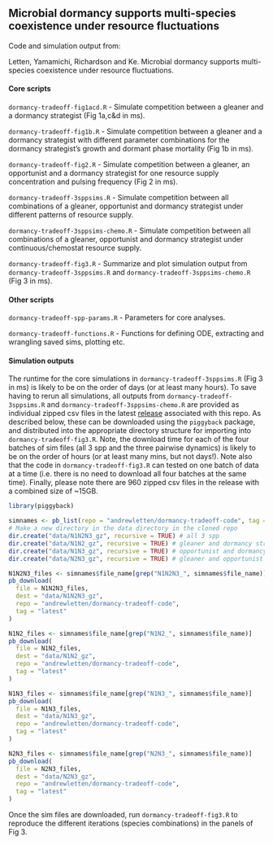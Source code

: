 
<!-- README.md is generated from README.Rmd. Please edit that file -->

## Microbial dormancy supports multi-species coexistence under resource fluctuations

Code and simulation output from:

Letten, Yamamichi, Richardson and Ke. Microbial dormancy supports
multi-species coexistence under resource fluctuations.

#### Core scripts

`dormancy-tradeoff-fig1acd.R` - Simulate competition between a gleaner
and a dormancy strategist (Fig 1a,c&d in ms).

`dormancy-tradeoff-fig1b.R` - Simulate competition between a gleaner and
a dormancy strategist with different parameter combinations for the
dormancy strategist’s growth and dormant phase mortality (Fig 1b in ms).

`dormancy-tradeoff-fig2.R` - Simulate competition between a gleaner, an
opportunist and a dormancy strategist for one resource supply
concentration and pulsing frequency (Fig 2 in ms).

`dormancy-tradeoff-3sppsims.R` - Simulate competition between all
combinations of a gleaner, opportunist and dormancy strategist under
different patterns of resource supply.

`dormancy-tradeoff-3sppsims-chemo.R` - Simulate competition between all
combinations of a gleaner, opportunist and dormancy strategist under
continuous/chemostat resource supply.

`dormancy-tradeoff-fig3.R` - Summarize and plot simulation output from
`dormancy-tradeoff-3sppsims.R` and `dormancy-tradeoff-3sppsims-chemo.R`
(Fig 3 in ms).

#### Other scripts

`dormancy-tradeoff-spp-params.R` - Parameters for core analyses.

`dormancy-tradeoff-functions.R` - Functions for defining ODE, extracting
and wrangling saved sims, plotting etc.

#### Simulation outputs

The runtime for the core simulations in `dormancy-tradeoff-3sppsims.R`
(Fig 3 in ms) is likely to be on the order of days (or at least many
hours). To save having to rerun all simulations, all outputs from
`dormancy-tradeoff-3sppsims.R` and `dormancy-tradeoff-3sppsims-chemo.R`
are provided as individual zipped csv files in the latest
[release](https://github.com/andrewletten/dormancy-tradeoff-code/releases/tag/latest)
associated with this repo. As described below, these can be downloaded
using the `piggyback` package, and distributed into the appropriate
directory structure for importing into `dormancy-tradeoff-fig3.R`. Note,
the download time for each of the four batches of sim files (all 3 spp
and the three pairwise dynamics) is likely to be on the order of hours
(or at least many mins, but not days!). Note also that the code in
`dormancy-tradeoff-fig3.R` can tested on one batch of data at a time
(i.e. there is no need to download all four batches at the same time).
Finally, please note there are 960 zipped csv files in the release with
a combined size of ~15GB.

``` r
library(piggyback)

simnames <- pb_list(repo = "andrewletten/dormancy-tradeoff-code", tag = "latest")
# Make a new directory in the data directory in the cloned repo
dir.create("data/N1N2N3_gz", recursive = TRUE) # all 3 spp
dir.create("data/N1N2_gz", recursive = TRUE) # gleaner and dormancy strategist
dir.create("data/N1N3_gz", recursive = TRUE) # opportunist and dormancy strategist
dir.create("data/N2N3_gz", recursive = TRUE) # gleaner and opportunist

N1N2N3_files <- simnames$file_name[grep("N1N2N3_", simnames$file_name)]
pb_download(
  file = N1N2N3_files,
  dest = "data/N1N2N3_gz",
  repo = "andrewletten/dormancy-tradeoff-code",
  tag = "latest"
)

N1N2_files <- simnames$file_name[grep("N1N2_", simnames$file_name)]
pb_download(
  file = N1N2_files,
  dest = "data/N1N2_gz",
  repo = "andrewletten/dormancy-tradeoff-code",
  tag = "latest"
)

N1N3_files <- simnames$file_name[grep("N1N3_", simnames$file_name)]
pb_download(
  file = N1N3_files,
  dest = "data/N1N3_gz",
  repo = "andrewletten/dormancy-tradeoff-code",
  tag = "latest"
)

N2N3_files <- simnames$file_name[grep("N2N3_", simnames$file_name)]
pb_download(
  file = N2N3_files,
  dest = "data/N2N3_gz",
  repo = "andrewletten/dormancy-tradeoff-code",
  tag = "latest"
)
```

Once the sim files are downloaded, run `dormancy-tradeoff-fig3.R` to
reproduce the different iterations (species combinations) in the panels
of Fig 3.
